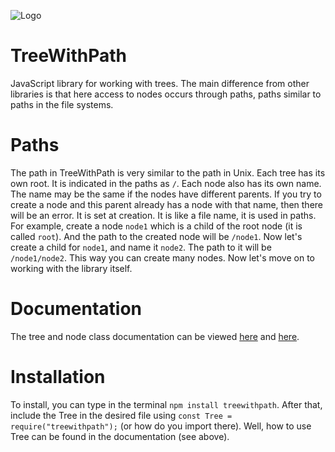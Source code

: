 ![Logo](https://raw.githubusercontent.com/maksalees/TreeWithPath/master/images/logo.png)

# TreeWithPath

JavaScript library for working with trees. The main difference from other libraries is that here access to nodes occurs through paths, paths similar to paths in the file systems.

# Paths

The path in TreeWithPath is very similar to the path in Unix. Each tree has its own root. It is indicated in the paths as `/`. Each node also has its own name. The name may be the same if the nodes have different parents. If you try to create a node and this parent already has a node with that name, then there will be an error. It is set at creation. It is like a file name, it is used in paths. For example, create a node `node1` which is a child of the root node (it is called `root`). And the path to the created node will be `/node1`. Now let's create a child for `node1`, and name it `node2`. The path to it will be `/node1/node2`. This way you can create many nodes. Now let's move on to working with the library itself.

# Documentation

The tree and node class documentation can be viewed [here](https://maksalees.github.io/TreeWithPath/2.0.0/Tree.html) and [here](https://maksalees.github.io/TreeWithPath/2.0.0/Node.html).

# Installation

To install, you can type in the terminal `npm install treewithpath`. After that, include the Tree in the desired file using `const Tree = require("treewithpath");` (or how do you import there).
Well, how to use Tree can be found in the documentation (see above).